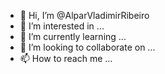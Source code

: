 - 👋 Hi, I’m @AlparVladimirRibeiro
- 👀 I’m interested in ...
- 🌱 I’m currently learning ...
- 💞️ I’m looking to collaborate on ...
- 📫 How to reach me ...

<!---
AlparVladimirRibeiro/AlparVladimirRibeiro is a ✨ special ✨ repository because its `README.md` (this file) appears on your GitHub profile.
You can click the Preview link to take a look at your changes.
--->
